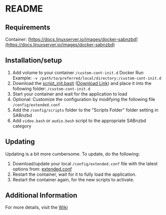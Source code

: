 # README

## Requirements

Container: [https://docs.linuxserver.io/images/docker-sabnzbd](https://docs.linuxserver.io/images/docker-sabnzbd)  

## Installation/setup

1. Add volume to your container
  `/custom-cont-init.d`
  Docker Run Example:
  `-v /path/to/preferred/local/directory:/custom-cont-init.d`
1. Download the [script_init.bash](https://github.com/maus-me/arr-scripts/blob/main/sabnzbd/scripts_init.bash) ([Download Link](https://raw.githubusercontent.com/maus-me/arr-scripts/main/sabnzbd/scripts_init.bash)) and place it into the following folder: `/custom-cont-init.d`
1. Start your container and wait for the application to load
1. Optional: Customize the configuration by modifying the following file `/config/extended.conf`
1. Add the `/config/scripts` folder to the "Scripts Folder" folder setting in SABnzbd
1. Add `video.bash` or `audio.bash` script to the appropriate SABnzbd category

## Updating

Updating is a bit more cumbersome. To update, do the following:

1. Download/update your local `/config/extended.conf` file with the latest options from: [extended.conf](https://github.com/maus-me/arr-scripts/blob/main/sabnzbd/extended.conf)
1. Restart the container, wait for it to fully load the application.
1. Restart the container again, for the new scripts to activate.

## Additional Information

For more details, visit the [Wiki](https://github.com/maus-me/arr-scripts/wiki)
